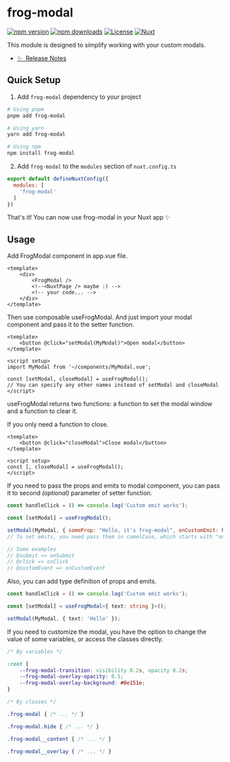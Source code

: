 <!--
Get your module up and running quickly.

Find and replace all on all files (CMD+SHIFT+F):
- Name: My Module
- Package name: my-module
- Description: My new Nuxt module
-->

# frog-modal

[![npm version][npm-version-src]][npm-version-href]
[![npm downloads][npm-downloads-src]][npm-downloads-href]
[![License][license-src]][license-href]
[![Nuxt][nuxt-src]][nuxt-href]

This module is designed to simplify working with your custom modals.

- [✨ &nbsp;Release Notes](/CHANGELOG.md)
<!-- - [🏀 Online playground](https://stackblitz.com/github/your-org/my-module?file=playground%2Fapp.vue) -->
<!-- - [📖 &nbsp;Documentation](https://example.com) -->

## Quick Setup

1. Add `frog-modal` dependency to your project

```bash
# Using pnpm
pnpm add frog-modal

# Using yarn
yarn add frog-modal

# Using npm
npm install frog-modal
```

2. Add `frog-modal` to the `modules` section of `nuxt.config.ts`

```js
export default defineNuxtConfig({
  modules: [
    'frog-modal'
  ]
})
```

That's it! You can now use frog-modal in your Nuxt app ✨

## Usage

Add FrogModal component in app.vue file.

```vue
<template>
    <div>
        <FrogModal />
        <!--<NuxtPage /> maybe :) -->
        <!-- your code... -->
    </div>
</template>
```

Then use composable useFrogModal. And just import your modal component and pass it to the setter function.

```vue
<template>
    <button @click="setModal(MyModal)">Open modal</button>
</template>

<script setup>
import MyModal from '~/components/MyModal.vue';
    
const [setModal, closeModal] = useFrogModal();
// You can specify any other names instead of setModal and closeModal
</script>
```

useFrogModal returns two functions: a function to set the modal window and a function to clear it.

If you only need a function to close.

```vue
<template>
    <button @click="closeModal">Close modal</button>
</template>

<script setup>
const [, closeModal] = useFrogModal();
</script>
```

If you need to pass the props and emits to modal component, you can pass it to second _(optional)_ parameter of setter function.

```js
const handleClick = () => console.log('Custom emit works');

const [setModal] = useFrogModal();

setModal(MyModal, { someProp: "Hello, it's frog-modal", onCustomEmit: handleClick });
// To set emits, you need pass them in camelCase, which starts with "on".

// Some examples
// @submit => onSubmit
// @click => onClick
// @customEvent => onCustomEvent
```

Also, you can add type definition of props and emits.

```ts
const handleClick = () => console.log('Custom emit works');

const [setModal] = useFrogModal<{ text: string }>();

setModal(MyModal, { text: 'Hello' });
```

If you need to customize the modal, you have the option to change the value of some variables, or access the classes directly.

```css
/* By variables */

:root {
    --frog-modal-transition: visibility 0.2s, opacity 0.2s;
    --frog-modal-overlay-opacity: 0.5;
    --frog-modal-overlay-background: #0e151e;
}

/* By classes */

.frog-modal { /* ... */ }

.frog-modal.hide { /* ... */ }

.frog-modal__content { /* ... */ }

.frog-modal__overlay { /* ... */ }

```

<!-- Badges -->
[npm-version-src]: https://img.shields.io/npm/v/my-module/latest.svg?style=flat&colorA=18181B&colorB=28CF8D
[npm-version-href]: https://npmjs.com/package/frog-modal

[npm-downloads-src]: https://img.shields.io/npm/dm/my-module.svg?style=flat&colorA=18181B&colorB=28CF8D
[npm-downloads-href]: https://npmjs.com/package/frog-modal

[license-src]: https://img.shields.io/npm/l/my-module.svg?style=flat&colorA=18181B&colorB=28CF8D
[license-href]: https://npmjs.com/package/frog-modal

[nuxt-src]: https://img.shields.io/badge/Nuxt-18181B?logo=nuxt.js
[nuxt-href]: https://nuxt.com
